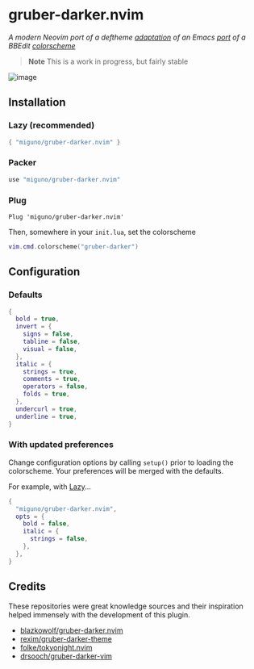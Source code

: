# gruber-darker.nvim

_A modern Neovim port of a deftheme [adaptation][gruber-darker-theme] of an Emacs
[port][gruber-darker] of a BBEdit [colorscheme][gruber-dark]_

> **Note**
> This is a work in progress, but fairly stable

![image](https://user-images.githubusercontent.com/9439488/229402983-b27a2fc4-d938-4ed0-8f7f-7711f73aa985.png)

## Installation

### Lazy (recommended)

```lua
{ "miguno/gruber-darker.nvim" }
```

### Packer

```lua
use "miguno/gruber-darker.nvim"
```

### Plug

```vim
Plug 'miguno/gruber-darker.nvim'
```

Then, somewhere in your `init.lua`, set the colorscheme

```lua
vim.cmd.colorscheme("gruber-darker")
```

## Configuration

### Defaults

```lua
{
  bold = true,
  invert = {
    signs = false,
    tabline = false,
    visual = false,
  },
  italic = {
    strings = true,
    comments = true,
    operators = false,
    folds = true,
  },
  undercurl = true,
  underline = true,
}
```

### With updated preferences

Change configuration options by calling `setup()`
prior to loading the colorscheme. Your preferences
will be merged with the defaults.

For example, with [Lazy](https://github.com/folke/lazy.nvim.git)...

```lua
{
  "miguno/gruber-darker.nvim",
  opts = {
    bold = false,
    italic = {
      strings = false,
    },
  },
}
```

## Credits

These repositories were great knowledge sources and their
inspiration helped immensely with the development of this plugin.

- [blazkowolf/gruber-darker.nvim](https://github.com/blazkowolf/gruber-darker.nvim)
- [rexim/gruber-darker-theme][gruber-darker-theme]
- [folke/tokyonight.nvim][tokyonight]
- [drsooch/gruber-darker-vim][gruber-darker-vim]

[gruber-darker-theme]: https://github.com/rexim/gruber-darker-theme
[gruber-darker]: https://jblevins.org/projects/emacs-color-themes/gruber-darker-theme.el.html
[gruber-dark]: http://daringfireball.net/projects/bbcolors/schemes/
[tokyonight]: https://github.com/folke/tokyonight.nvim
[gruber-darker-vim]: https://github.com/drsooch/gruber-darker-vim
